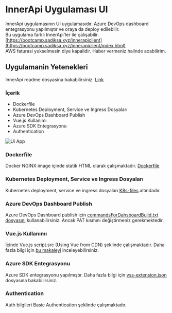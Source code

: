 # InnerApi Uygulaması UI
InnerApi uygulamasının UI uygulamasıdır. Azure DevOps dashboard entegrasyonu yapılmıştır ve oraya da deploy edilebilir. \
Bu uygulama farklı InnerApi'ler ile çalışabilir. \
[https://bootcamp.sadiksa.xyz/innerapiclient](https://bootcamp.sadiksa.xyz/innerapiclient/index.html) \
AWS faturasi yukselmesin diye kapalidir. Haber vermeniz halinde acabilirim.

## Uygulamanin Yetenekleri
InnerApi readme dosyasina bakabilirsiniz. [Link](https://dev.azure.com/sadiksahin0511/bootcamp/_git/InnerApi)

### İçerik
- Dockerfile
- Kubernetes Deployment, Service ve Ingress Dosyaları
- Azure DevOps Dashboard Publish
- Vue.js Kullanımı
- Azure SDK Entegrasyonu
- Authentication

![Ui App](https://dev.azure.com/sadiksahin0511/743a559a-f65f-45e3-9750-c0f2d67c7ae1/_apis/git/repositories/4fe232e2-c01d-4cd3-a9e8-4ecd46da6947/items?path=/working_app_images/ui1.png&versionDescriptor%5BversionOptions%5D=0&versionDescriptor%5BversionType%5D=0&versionDescriptor%5Bversion%5D=main&resolveLfs=true&%24format=octetStream&api-version=5.0)

### Dockerfile
Docker NGINX image içinde statik HTML olarak çalışmaktadır. [Dockerfile](https://dev.azure.com/sadiksahin0511/bootcamp/_git/InnerApiClient?path=/Dockerfile&version=GBmain)

### Kubernetes Deployment, Service ve Ingress Dosyaları
Kubernetes deployment, service ve ingress dosyaları [K8s-files](https://dev.azure.com/sadiksahin0511/bootcamp/_git/InnerApiClient?path=/K8s-files&version=GBmain) altındadır.

### Azure DevOps Dashboard Publish
Azure DevOps Dashboard publish için [commandsForDahsboardBuild.txt dosyasını](https://dev.azure.com/sadiksahin0511/bootcamp/_git/InnerApiClient?path=/commandsForDahsboardBuild.txt&version=GBmain) kullanabilirsiniz. Ancak PAT kısmını değiştirmeniz gerekmektedir.

### Vue.js Kullanımı
İçinde Vue.js script.src (Using Vue from CDN) şeklinde çalışmaktadır. Daha fazla bilgi için [bu makaleyi](https://medium.com/berkut-teknoloji/using-vuejs-instead-of-jquery-with-net-mvc-403d976e0c12) inceleyebilirsiniz.

### Azure SDK Entegrasyonu
Azure SDK entegrasyonu yapılmıştır. Daha fazla bilgi için [vss-extension.json](https://dev.azure.com/sadiksahin0511/bootcamp/_git/InnerApiClient?path=/vss-extension.json&version=GBmain) dosyasına bakabilirsiniz.

### Authentication
Auth bilgileri Basic Authentication şeklinde çalışmaktadır.
